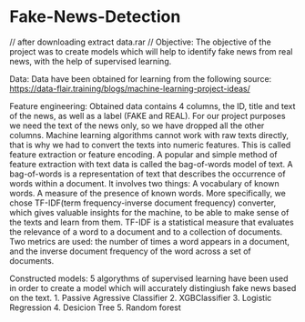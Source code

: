 # Fake-News-Detection
//
after downloading extract data.rar
//
Objective: The objective of the project was to create models which will help to identify fake news from real news, with the help of supervised learning. 

Data: Data have been obtained  for learning from the following source: https://data-flair.training/blogs/machine-learning-project-ideas/

Feature engineering: Obtained data contains 4 columns, the ID, title and text of the news, as well as a label (FAKE and REAL). For our project purposes we need the text of the news only, so we have dropped all the other columns. 
        Machine learning algorithms cannot work with raw texts directly, that is why we had to convert the texts into numeric features. This is called feature extraction or feature encoding. A popular and simple method of feature extraction with text data is called the bag-of-words model of text. A bag-of-words is a representation of text that describes the occurrence of words within a document. It involves two things: A vocabulary of known words. A measure of the presence of known words. More specifically, we chose TF-IDF(term frequency-inverse document frequency) converter, which gives valuable insights for the machine, to be able to make sense of the texts and learn from them. TF-IDF is a statistical measure that evaluates the relevance of a word to a document and to a collection of documents. Two metrics are used: the number of times a word appears in a document, and the inverse document frequency of the word across a set of documents. 

Constructed models:  5 algorythms of supervised learning have been used in order to create a model which will accurately distingiush fake news based on the text.
                     1. Passive Agressive Classifier 
                     2. XGBClassifier
                     3. Logistic Regression
                     4. Desicion Tree
                     5. Random forest
